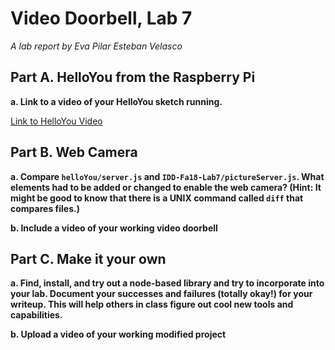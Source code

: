 # Video Doorbell, Lab 7

*A lab report by Eva Pilar Esteban Velasco*

## Part A. HelloYou from the Raspberry Pi

**a. Link to a video of your HelloYou sketch running.**

[Link to HelloYou Video](helloYouVideo_Muted.mp4)

## Part B. Web Camera

**a. Compare `helloYou/server.js` and `IDD-Fa18-Lab7/pictureServer.js`. What elements had to be added or changed to enable the web camera? (Hint: It might be good to know that there is a UNIX command called `diff` that compares files.)**

**b. Include a video of your working video doorbell**

## Part C. Make it your own

**a. Find, install, and try out a node-based library and try to incorporate into your lab. Document your successes and failures (totally okay!) for your writeup. This will help others in class figure out cool new tools and capabilities.**

**b. Upload a video of your working modified project**
